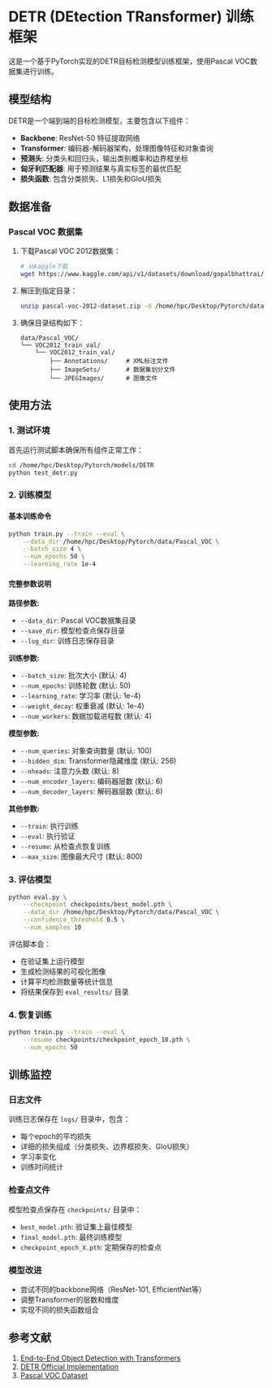 # DETR (DEtection TRansformer) 训练框架

这是一个基于PyTorch实现的DETR目标检测模型训练框架，使用Pascal VOC数据集进行训练。

## 模型结构

DETR是一个端到端的目标检测模型，主要包含以下组件：

- **Backbone**: ResNet-50 特征提取网络
- **Transformer**: 编码器-解码器架构，处理图像特征和对象查询
- **预测头**: 分类头和回归头，输出类别概率和边界框坐标
- **匈牙利匹配器**: 用于预测结果与真实标签的最优匹配
- **损失函数**: 包含分类损失、L1损失和GIoU损失

## 数据准备

### Pascal VOC 数据集

1. 下载Pascal VOC 2012数据集：
   ```bash
   # 从Kaggle下载
   wget https://www.kaggle.com/api/v1/datasets/download/gopalbhattrai/pascal-voc-2012-dataset
   ```

2. 解压到指定目录：
   ```bash
   unzip pascal-voc-2012-dataset.zip -d /home/hpc/Desktop/Pytorch/data/Pascal_VOC/
   ```

3. 确保目录结构如下：
   ```
   data/Pascal_VOC/
   └── VOC2012_train_val/
       └── VOC2012_train_val/
           ├── Annotations/     # XML标注文件
           ├── ImageSets/       # 数据集划分文件
           └── JPEGImages/      # 图像文件
   ```

## 使用方法

### 1. 测试环境

首先运行测试脚本确保所有组件正常工作：

```bash
cd /home/hpc/Desktop/Pytorch/models/DETR
python test_detr.py
```

### 2. 训练模型

#### 基本训练命令

```bash
python train.py --train --eval \
    --data_dir /home/hpc/Desktop/Pytorch/data/Pascal_VOC \
    --batch_size 4 \
    --num_epochs 50 \
    --learning_rate 1e-4
```

#### 完整参数说明

**路径参数:**
- `--data_dir`: Pascal VOC数据集目录
- `--save_dir`: 模型检查点保存目录
- `--log_dir`: 训练日志保存目录

**训练参数:**
- `--batch_size`: 批次大小 (默认: 4)
- `--num_epochs`: 训练轮数 (默认: 50)
- `--learning_rate`: 学习率 (默认: 1e-4)
- `--weight_decay`: 权重衰减 (默认: 1e-4)
- `--num_workers`: 数据加载进程数 (默认: 4)

**模型参数:**
- `--num_queries`: 对象查询数量 (默认: 100)
- `--hidden_dim`: Transformer隐藏维度 (默认: 256)
- `--nheads`: 注意力头数 (默认: 8)
- `--num_encoder_layers`: 编码器层数 (默认: 6)
- `--num_decoder_layers`: 解码器层数 (默认: 6)

**其他参数:**
- `--train`: 执行训练
- `--eval`: 执行验证
- `--resume`: 从检查点恢复训练
- `--max_size`: 图像最大尺寸 (默认: 800)

### 3. 评估模型

```bash
python eval.py \
    --checkpoint checkpoints/best_model.pth \
    --data_dir /home/hpc/Desktop/Pytorch/data/Pascal_VOC \
    --confidence_threshold 0.5 \
    --num_samples 10
```

评估脚本会：
- 在验证集上运行模型
- 生成检测结果的可视化图像
- 计算平均检测数量等统计信息
- 将结果保存到 `eval_results/` 目录

### 4. 恢复训练

```bash
python train.py --train --eval \
    --resume checkpoints/checkpoint_epoch_10.pth \
    --num_epochs 50
```

## 训练监控

### 日志文件

训练日志保存在 `logs/` 目录中，包含：
- 每个epoch的平均损失
- 详细的损失组成（分类损失、边界框损失、GIoU损失）
- 学习率变化
- 训练时间统计

### 检查点文件

模型检查点保存在 `checkpoints/` 目录中：
- `best_model.pth`: 验证集上最佳模型
- `final_model.pth`: 最终训练模型
- `checkpoint_epoch_X.pth`: 定期保存的检查点

### 模型改进

- 尝试不同的backbone网络（ResNet-101, EfficientNet等）
- 调整Transformer的层数和维度
- 实现不同的损失函数组合

## 参考文献

1. [End-to-End Object Detection with Transformers](https://arxiv.org/abs/2005.12872)
2. [DETR Official Implementation](https://github.com/facebookresearch/detr)
3. [Pascal VOC Dataset](http://host.robots.ox.ac.uk/pascal/VOC/)
